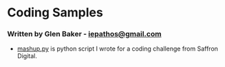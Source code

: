 # Coding Samples

### Written by Glen Baker - iepathos@gmail.com

+ [mashup.py](https://github.com/iepathos/codingsamples/blob/master/mashup.py) is python script I wrote for a coding challenge from Saffron Digital.
